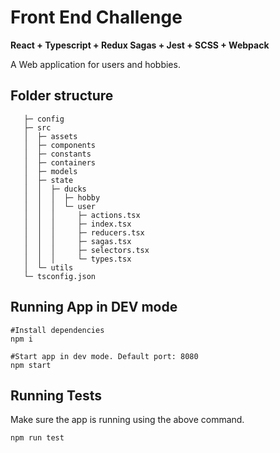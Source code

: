 # Front End Challenge

**React + Typescript + Redux Sagas + Jest + SCSS + Webpack**

A Web application for users and hobbies. 

## Folder structure 

```
   ├─ config
   ├─ src
   │  ├─ assets
   │  ├─ components
   │  ├─ constants
   │  ├─ containers
   │  ├─ models
   │  ├─ state
   │  │  ├─ ducks
   │  │  │  ├─ hobby
   │  │  │  └─ user
   │  │  │     ├─ actions.tsx
   │  │  │     ├─ index.tsx
   │  │  │     ├─ reducers.tsx
   │  │  │     ├─ sagas.tsx
   │  │  │     ├─ selectors.tsx
   │  │  │     └─ types.tsx
   │  └─ utils
   └─ tsconfig.json

```


## Running App in DEV mode

``` 
#Install dependencies
npm i 

#Start app in dev mode. Default port: 8080
npm start 
```

## Running Tests
Make sure the app is running using the above command.
```
npm run test
```


